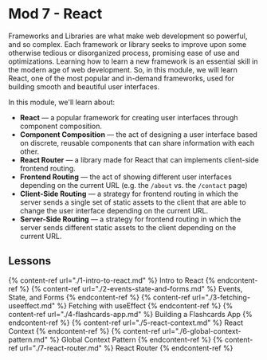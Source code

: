 # Mod 7 - React

Frameworks and Libraries are what make web development so powerful, and so complex. Each framework or library seeks to improve upon some otherwise tedious or disorganized process, promising ease of use and optimizations. Learning how to learn a new framework is an essential skill in the modern age of web development. So, in this module, we will learn React, one of the most popular and in-demand frameworks, used for building smooth and beautiful user interfaces.

In this module, we'll learn about:

* **React** — a popular framework for creating user interfaces through component composition.
* **Component Composition** — the act of designing a user interface based on discrete, reusable components that can share information with each other.
* **React Router** — a library made for React that can implements client-side frontend routing.
* **Frontend Routing** — the act of showing different user interfaces depending on the current URL (e.g. the `/about` vs. the `/contact` page)
* **Client-Side Routing** — a strategy for frontend routing in which the server sends a single set of static assets to the client that are able to change the user interface depending on the current URL.
* **Server-Side Routing** — a strategy for frontend routing in which the server sends different static assets to the client depending on the current URL.

## Lessons

{% content-ref url="./1-intro-to-react.md" %} Intro to React {% endcontent-ref %}
{% content-ref url="./2-events-state-and-forms.md" %} Events, State, and Forms {% endcontent-ref %}
{% content-ref url="./3-fetching-useeffect.md" %} Fetching with useEffect {% endcontent-ref %}
{% content-ref url="./4-flashcards-app.md" %} Building a Flashcards App {% endcontent-ref %}
{% content-ref url="./5-react-context.md" %} React Context {% endcontent-ref %}
{% content-ref url="./6-global-context-pattern.md" %} Global Context Pattern {% endcontent-ref %}
{% content-ref url="./7-react-router.md" %} React Router {% endcontent-ref %}